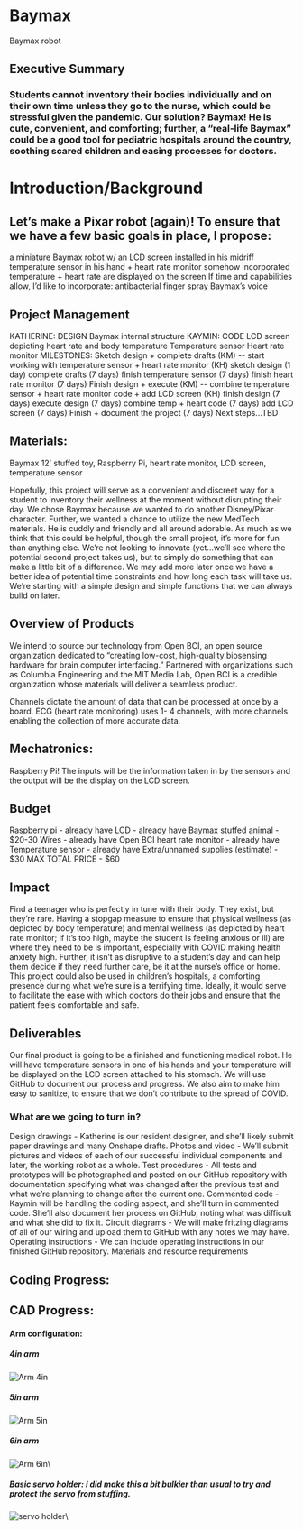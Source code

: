 # Baymax
Baymax robot
## Executive Summary
### Students cannot inventory their bodies individually and on their own time unless they go to the nurse, which could be stressful given the pandemic. Our solution? Baymax! He is cute, convenient, and comforting; further, a “real-life Baymax” could be a good tool for pediatric hospitals around the country, soothing scared children and easing processes for doctors. 
# Introduction/Background
## Let’s make a Pixar robot (again)! To ensure that we have a few basic goals in place, I propose:
a miniature Baymax robot w/ an LCD screen installed in his midriff
temperature sensor in his hand + heart rate monitor somehow incorporated
temperature + heart rate are displayed on the screen
If time and capabilities allow, I’d like to incorporate: 
antibacterial finger spray 
Baymax’s voice

## Project Management
KATHERINE: DESIGN
Baymax internal structure
KAYMIN: CODE
LCD screen depicting heart rate and body temperature
Temperature sensor
Heart rate monitor
MILESTONES:
Sketch design + complete drafts (KM) -- start working with temperature sensor + heart rate monitor (KH)
sketch design (1 day)
complete drafts (7 days)
finish temperature sensor (7 days)
finish heart rate monitor (7 days)
Finish design + execute (KM) -- combine temperature sensor + heart rate monitor code + add LCD screen (KH)
finish design (7 days)
execute design (7 days)
combine temp + heart code (7 days)
add LCD screen (7 days)
Finish + document the project (7 days)
Next steps...TBD

## Materials: 
Baymax 12’ stuffed toy, Raspberry Pi, heart rate monitor, LCD screen, temperature sensor

Hopefully, this project will serve as a convenient and discreet way for a student to inventory their wellness at the moment without disrupting their day. 
We chose Baymax because we wanted to do another Disney/Pixar character. Further, we wanted a chance to utilize the new MedTech materials. He is cuddly and friendly and all around adorable. As much as we think that this could be helpful, though the small project, it’s more for fun than anything else. We’re not looking to innovate (yet...we’ll see where the potential second project takes us), but to simply do something that can make a little bit of a difference. We may add more later once we have a better idea of potential time constraints and how long each task will take us. We’re starting with a simple design and simple functions that we can always build on later.

## Overview of Products
We intend to source our technology from Open BCI, an open source organization dedicated to “creating low-cost, high-quality biosensing hardware for brain computer interfacing.” Partnered with organizations such as Columbia Engineering and the MIT Media Lab, Open BCI is a credible organization whose materials will deliver a seamless product. 

Channels dictate the amount of data that can be processed at once by a board. 
ECG (heart rate monitoring) uses 1- 4 channels, with more channels enabling the collection of more accurate data.

## Mechatronics: 
 Raspberry Pi! The inputs will be the information taken in by the sensors and the output will be the display on the LCD screen. 
## Budget
Raspberry pi - already have
LCD - already have
Baymax stuffed animal - $20-30
Wires - already have
 Open BCI heart rate monitor - already have
Temperature sensor - already have 
Extra/unnamed supplies (estimate) - $30 
MAX TOTAL PRICE - $60

## Impact
Find a teenager who is perfectly in tune with their body. They exist, but they’re rare. Having a stopgap measure to ensure that physical wellness (as depicted by body temperature) and mental wellness (as depicted by heart rate monitor; if it’s too high, maybe the student is feeling anxious or ill) are where they need to be is important, especially with COVID making health anxiety high. Further, it isn’t as disruptive to a student’s day and can help them decide if they need further care, be it at the nurse’s office or home. 
This project could also be used in children’s hospitals, a comforting presence during what we’re sure is a terrifying time. Ideally, it would serve to facilitate the ease with which doctors do their jobs and ensure that the patient feels comfortable and safe. 

## Deliverables
Our final product is going to be a finished and functioning medical robot. He will have temperature sensors in one of his hands and your temperature will be displayed on the LCD screen attached to his stomach. We will use GitHub to document our process and progress. We also aim to make him easy to sanitize, to ensure that we don’t contribute to the spread of COVID.

### What are we going to turn in? 
Design drawings - Katherine is our resident designer, and she’ll likely submit paper drawings and many Onshape drafts. 
Photos and video - We’ll submit pictures and videos of each of our successful individual components and later, the working robot as a whole. 
Test procedures - All tests and prototypes will be photographed and posted on our GitHub repository with documentation specifying what was changed after the previous test and what we’re planning to change after the current one.
Commented code - Kaymin will be handling the coding aspect, and she’ll turn in commented code. She’ll also document her process on GitHub, noting what was difficult and what she did to fix it. 
Circuit diagrams - We will make fritzing diagrams of all of our wiring and upload them to GitHub with any notes we may have. 
Operating instructions - We can include operating instructions in our finished GitHub repository. 
Materials and resource requirements


## Coding Progress:

## CAD Progress:
#### Arm configuration:
##### 4in arm
![Arm 4in](https://github.com/kmcgrat28/Baymax/blob/main/Capture%20arm%204in.PNG)
##### 5in arm
![Arm 5in](https://github.com/kmcgrat28/Baymax/blob/main/arm%20photo.PNG)
##### 6in arm
![Arm 6in](https://github.com/kmcgrat28/Baymax/blob/main/Capture%20arm%206in.PNG)\
##### Basic servo holder: I did make this a bit bulkier than usual to try and protect the servo from stuffing.
![servo holder](https://github.com/kmcgrat28/Baymax/blob/main/servo%20holder%20photo.PNG)\

